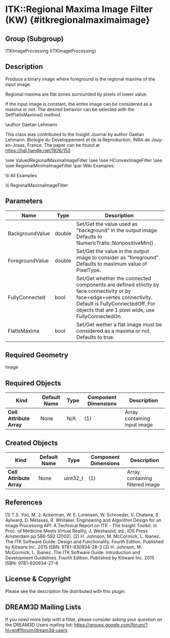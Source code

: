 ITK::Regional Maxima Image Filter (KW) {#itkregionalmaximaimage}
======================

## Group (Subgroup) ##

ITKImageProcessing (ITKImageProcessing)

## Description ##

Produce a binary image where foreground is the regional maxima of the input image.

Regional maxima are flat zones surrounded by pixels of lower value.

If the input image is constant, the entire image can be considered as a maxima or not. The desired behavior can be selected with the SetFlatIsMaxima() method.

\author Gaetan Lehmann

This class was contributed to the Insight Journal by author Gaetan Lehmann. Biologie du Developpement et de la Reproduction, INRA de Jouy-en-Josas, France. The paper can be found at https://hdl.handle.net/1926/153 

\see ValuedRegionalMaximaImageFilter 
\see 
\see HConvexImageFilter 
\see 
\see RegionalMinimaImageFilter 
\par Wiki Examples:

\li All Examples 

\li RegionalMaximaImageFilter

## Parameters ##

| Name | Type | Description |
|------|------|-------------|
| BackgroundValue | double| Set/Get the value used as "background" in the output image. Defaults to NumericTraits<PixelType>::NonpositiveMin() . |
| ForegroundValue | double| Set/Get the value in the output image to consider as "foreground". Defaults to maximum value of PixelType. |
| FullyConnected | bool| Set/Get whether the connected components are defined strictly by face connectivity or by face+edge+vertex connectivity. Default is FullyConnectedOff. For objects that are 1 pixel wide, use FullyConnectedOn. |
| FlatIsMaxima | bool| Set/Get wether a flat image must be considered as a maxima or not. Defaults to true. |


## Required Geometry ##

Image

## Required Objects ##

| Kind | Default Name | Type | Component Dimensions | Description |
|------|--------------|------|----------------------|-------------|
| **Cell Attribute Array** | None | N/A | (1)  | Array containing input image

## Created Objects ##

| Kind | Default Name | Type | Component Dimensions | Description |
|------|--------------|------|----------------------|-------------|
| **Cell Attribute Array** | None | uint32_t | (1)  | Array containing filtered image

## References ##

[1] T.S. Yoo, M. J. Ackerman, W. E. Lorensen, W. Schroeder, V. Chalana, S. Aylward, D. Metaxas, R. Whitaker. Engineering and Algorithm Design for an Image Processing API: A Technical Report on ITK - The Insight Toolkit. In Proc. of Medicine Meets Virtual Reality, J. Westwood, ed., IOS Press Amsterdam pp 586-592 (2002). 
[2] H. Johnson, M. McCormick, L. Ibanez. The ITK Software Guide: Design and Functionality. Fourth Edition. Published by Kitware Inc. 2015 ISBN: 9781-930934-28-3
[3] H. Johnson, M. McCormick, L. Ibanez. The ITK Software Guide: Introduction and Development Guidelines. Fourth Edition. Published by Kitware Inc. 2015 ISBN: 9781-930934-27-6

## License & Copyright ##

Please see the description file distributed with this plugin.

## DREAM3D Mailing Lists ##

If you need more help with a filter, please consider asking your question on the DREAM3D Users mailing list:
https://groups.google.com/forum/?hl=en#!forum/dream3d-users
